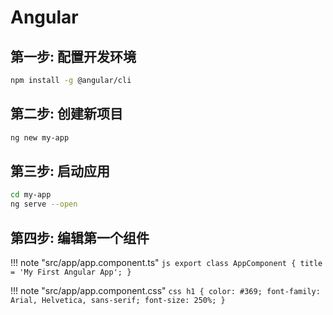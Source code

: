 # Angular

## 第一步: 配置开发环境

```sh
npm install -g @angular/cli
```

## 第二步: 创建新项目

```sh
ng new my-app
```

## 第三步: 启动应用

```sh
cd my-app
ng serve --open
```

## 第四步: 编辑第一个组件

!!! note "src/app/app.component.ts"
    ```js
    export class AppComponent {
      title = 'My First Angular App';
    }
    ```

!!! note "src/app/app.component.css"
    ```css
    h1 {
      color: #369;
      font-family: Arial, Helvetica, sans-serif;
      font-size: 250%;
    }
    ```